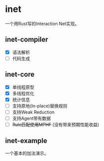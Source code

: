 # inet

一个用Rust写的Interaction Net实现。

## inet-compiler

- [x] 语法解析
- [ ] 代码生成

## inet-core

- [x] 单线程原型
- [x] 多线程优化
- [x] 统计信息
- [ ] 支持原地(In-place)替换规则
- [ ] 支持Weak Reduction
- [ ] 支持Agent带有数据
- [ ] ~~Rule匹配使用MPHF~~ (没有带来预期性能收益)

## inet-example

一个基本的加法演示。